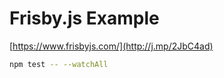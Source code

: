 # Frisby.js Example

[https://www.frisbyjs.com/](http://j.mp/2JbC4ad)

```bash
npm test -- --watchAll
```
